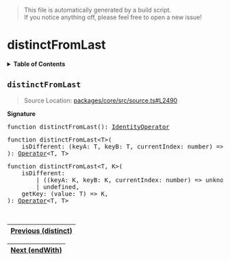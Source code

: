 > This file is automatically generated by a build script.<br>If you notice anything off, please feel free to open a new issue!

# distinctFromLast

<details><summary><b>Table of Contents</b></summary>

1. [<code>distinctFromLast</code>](#distinctFromLast)</details>

## <a name="distinctFromLast"></a><code>distinctFromLast</code>

> Source Location: [packages\/core\/src\/source.ts#L2490](..\/..\/packages\/core\/src\/source.ts#L2490)

<b>Signature</b>

<pre>function distinctFromLast(): <a href="001-IdentityOperator.md#IdentityOperator">IdentityOperator</a></pre>

<pre>function distinctFromLast&lt;T&gt;(<br>    isDifferent: (keyA: T, keyB: T, currentIndex: number) =&gt; unknown,<br>): <a href="000-Operator.md#Operator">Operator</a>&lt;T, T&gt;</pre>

<pre>function distinctFromLast&lt;T, K&gt;(<br>    isDifferent:<br>        | ((keyA: K, keyB: K, currentIndex: number) =&gt; unknown)<br>        | undefined,<br>    getKey: (value: T) =&gt; K,<br>): <a href="000-Operator.md#Operator">Operator</a>&lt;T, T&gt;</pre><br>

| [Previous \(distinct\)](021-distinct.md#readme) |
| --- |

<div align="right">

| [Next \(endWith\)](023-endWith.md#readme) |
| --- |
</div>
